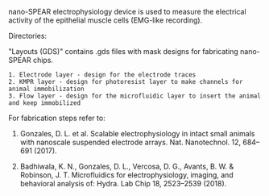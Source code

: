 nano-SPEAR electrophysiology device is used to measure the electrical activity of the epithelial muscle cells (EMG-like recording). 


Directories:

"Layouts (GDS)" contains .gds files with mask designs for fabricating nano-SPEAR chips.

    1. Electrode layer - design for the electrode traces
    2. KMPR layer - design for photoresist layer to make channels for animal immobilization
    3. Flow layer - design for the microfluidic layer to insert the animal and keep immobilized 


For fabrication steps refer to:

1. Gonzales, D. L. et al. Scalable electrophysiology in intact small animals with nanoscale suspended electrode arrays. Nat. Nanotechnol. 12, 684–691 (2017).

2. Badhiwala, K. N., Gonzales, D. L., Vercosa, D. G., Avants, B. W. & Robinson, J. T. Microfluidics for electrophysiology, imaging, and behavioral analysis of: Hydra. Lab Chip 18, 2523–2539 (2018).
